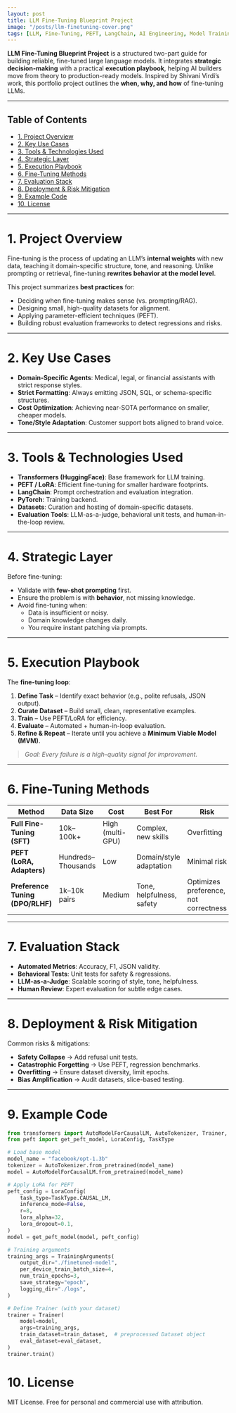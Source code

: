 ```yaml
---
layout: post
title: LLM Fine-Tuning Blueprint Project
image: "/posts/llm-finetuning-cover.png"
tags: [LLM, Fine-Tuning, PEFT, LangChain, AI Engineering, Model Training, Data Curation, Evaluation, Alignment, NLP]
---
```


**LLM Fine-Tuning Blueprint Project** is a structured two-part guide for building reliable, fine-tuned large language models. It integrates **strategic decision-making** with a practical **execution playbook**, helping AI builders move from theory to production-ready models. Inspired by Shivani Virdi’s work, this portfolio project outlines the **when, why, and how** of fine-tuning LLMs.

---

## Table of Contents

- [1. Project Overview](#1-project-overview)
- [2. Key Use Cases](#2-key-use-cases)
- [3. Tools & Technologies Used](#3-tools--technologies-used)
- [4. Strategic Layer](#4-strategic-layer)
- [5. Execution Playbook](#5-execution-playbook)
- [6. Fine-Tuning Methods](#6-fine-tuning-methods)
- [7. Evaluation Stack](#7-evaluation-stack)
- [8. Deployment & Risk Mitigation](#8-deployment--risk-mitigation)
- [9. Example Code](#9-example-code)
- [10. License](#10-license)

---

# 1. Project Overview <a name="1-project-overview"></a>

Fine-tuning is the process of updating an LLM’s **internal weights** with new data, teaching it domain-specific structure, tone, and reasoning. Unlike prompting or retrieval, fine-tuning **rewrites behavior at the model level**.  

This project summarizes **best practices** for:
- Deciding when fine-tuning makes sense (vs. prompting/RAG).
- Designing small, high-quality datasets for alignment.
- Applying parameter-efficient techniques (PEFT).
- Building robust evaluation frameworks to detect regressions and risks.

---

# 2. Key Use Cases <a name="2-key-use-cases"></a>

- **Domain-Specific Agents**: Medical, legal, or financial assistants with strict response styles.
- **Strict Formatting**: Always emitting JSON, SQL, or schema-specific structures.
- **Cost Optimization**: Achieving near-SOTA performance on smaller, cheaper models.
- **Tone/Style Adaptation**: Customer support bots aligned to brand voice.

---

# 3. Tools & Technologies Used <a name="3-tools--technologies-used"></a>

- **Transformers (HuggingFace)**: Base framework for LLM training.
- **PEFT / LoRA**: Efficient fine-tuning for smaller hardware footprints.
- **LangChain**: Prompt orchestration and evaluation integration.
- **PyTorch**: Training backend.
- **Datasets**: Curation and hosting of domain-specific datasets.
- **Evaluation Tools**: LLM-as-a-judge, behavioral unit tests, and human-in-the-loop review.

---

# 4. Strategic Layer <a name="4-strategic-layer"></a>

Before fine-tuning:
- Validate with **few-shot prompting** first.
- Ensure the problem is with **behavior**, not missing knowledge.
- Avoid fine-tuning when:
  - Data is insufficient or noisy.
  - Domain knowledge changes daily.
  - You require instant patching via prompts.

---

# 5. Execution Playbook <a name="5-execution-playbook"></a>

The **fine-tuning loop**:
1. **Define Task** – Identify exact behavior (e.g., polite refusals, JSON output).
2. **Curate Dataset** – Build small, clean, representative examples.
3. **Train** – Use PEFT/LoRA for efficiency.
4. **Evaluate** – Automated + human-in-loop evaluation.
5. **Refine & Repeat** – Iterate until you achieve a **Minimum Viable Model (MVM)**.

> *Goal: Every failure is a high-quality signal for improvement.*

---

# 6. Fine-Tuning Methods <a name="6-fine-tuning-methods"></a>

| Method | Data Size | Cost | Best For | Risk |
|--------|-----------|------|----------|------|
| **Full Fine-Tuning (SFT)** | 10k–100k+ | High (multi-GPU) | Complex, new skills | Overfitting |
| **PEFT (LoRA, Adapters)** | Hundreds–Thousands | Low | Domain/style adaptation | Minimal risk |
| **Preference Tuning (DPO/RLHF)** | 1k–10k pairs | Medium | Tone, helpfulness, safety | Optimizes preference, not correctness |

---

# 7. Evaluation Stack <a name="7-evaluation-stack"></a>

- **Automated Metrics**: Accuracy, F1, JSON validity.
- **Behavioral Tests**: Unit tests for safety & regressions.
- **LLM-as-a-Judge**: Scalable scoring of style, tone, helpfulness.
- **Human Review**: Expert evaluation for subtle edge cases.

---

# 8. Deployment & Risk Mitigation <a name="8-deployment--risk-mitigation"></a>

Common risks & mitigations:
- **Safety Collapse** → Add refusal unit tests.
- **Catastrophic Forgetting** → Use PEFT, regression benchmarks.
- **Overfitting** → Ensure dataset diversity, limit epochs.
- **Bias Amplification** → Audit datasets, slice-based testing.

---

# 9. Example Code <a name="9-example-code"></a>

```python
from transformers import AutoModelForCausalLM, AutoTokenizer, Trainer, TrainingArguments
from peft import get_peft_model, LoraConfig, TaskType

# Load base model
model_name = "facebook/opt-1.3b"
tokenizer = AutoTokenizer.from_pretrained(model_name)
model = AutoModelForCausalLM.from_pretrained(model_name)

# Apply LoRA for PEFT
peft_config = LoraConfig(
    task_type=TaskType.CAUSAL_LM,
    inference_mode=False,
    r=8,
    lora_alpha=32,
    lora_dropout=0.1,
)
model = get_peft_model(model, peft_config)

# Training arguments
training_args = TrainingArguments(
    output_dir="./finetuned-model",
    per_device_train_batch_size=4,
    num_train_epochs=3,
    save_strategy="epoch",
    logging_dir="./logs",
)

# Define Trainer (with your dataset)
trainer = Trainer(
    model=model,
    args=training_args,
    train_dataset=train_dataset,  # preprocessed Dataset object
    eval_dataset=eval_dataset,
)
trainer.train()
```


# 10. License <a name="10-license"></a>
MIT License. Free for personal and commercial use with attribution.
